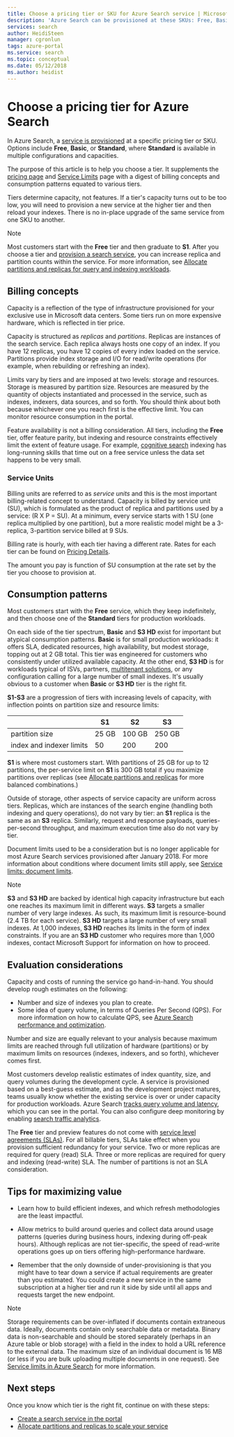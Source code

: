 ```yaml
---
title: Choose a pricing tier or SKU for Azure Search service | Microsoft Docs
description: 'Azure Search can be provisioned at these SKUs: Free, Basic, and Standard, where Standard is available in various resource configurations and capacity levels.'
services: search
author: HeidiSteen
manager: cgronlun
tags: azure-portal
ms.service: search
ms.topic: conceptual
ms.date: 05/12/2018
ms.author: heidist
---
```


# Choose a pricing tier for Azure Search

In Azure Search, a [service is provisioned](search-create-service-portal.md) at a specific pricing tier or SKU. Options include **Free**, **Basic**, or **Standard**, where **Standard** is available in multiple configurations and capacities. 

The purpose of this article is to help you choose a tier. It supplements the [pricing page](https://azure.microsoft.com/pricing/details/search/) and [Service Limits](search-limits-quotas-capacity.md) page with a digest of billing concepts and consumption patterns equated to various tiers.

Tiers determine capacity, not features. If a tier's capacity turns out to be too low, you will need to provision a new service at the higher tier and then reload your indexes. There is no in-place upgrade of the same service from one SKU to another.

> [!NOTE]
> Most customers start with the **Free** tier and then graduate to **S1**. After you choose a tier and [provision a search service](search-create-service-portal.md), you can increase replica and partition counts within the service. For more information, see [Allocate partitions and replicas for query and indexing workloads](search-capacity-planning.md).
>

## Billing concepts

Capacity is a reflection of the type of infrastructure provisioned for your exclusive use in Microsoft data centers. Some tiers run on more expensive hardware, which is reflected in tier price. 

Capacity is structured as *replicas* and *partitions*. Replicas are instances of the search service. Each replica always hosts one copy of an index. If you have 12 replicas, you have 12 copies of every index loaded on the service. Partitions provide index storage and I/O for read/write operations (for example, when rebuilding or refreshing an index).

Limits vary by tiers and are imposed at two levels: storage and resources. Storage is measured by partition size. Resources are measured by the quantity of objects instantiated and processed in the service, such as indexes, indexers, data sources, and so forth. You should think about both because whichever one you reach first is the effective limit. You can monitor resource consumption in the portal. 

Feature availability is not a billing consideration. All tiers, including the **Free** tier, offer feature parity, but indexing and resource constraints effectively limit the extent of feature usage. For example, [cognitive search](cognitive-search-concept-intro.md) indexing has long-running skills that time out on a free service unless the data set happens to be very small.

### Service Units

Billing units are referred to as *service units* and this is the most important billing-related concept to understand. Capacity is billed by service unit (SU), which is formulated as the product of replica and partitions used by a service: (R X P = SU). At a minimum, every service starts with 1 SU (one replica multiplied by one partition), but a more realistic model might be a 3-replica, 3-partition service billed at 9 SUs. 

Billing rate is hourly, with each tier having a different rate. Rates for each tier can be found on [Pricing Details](https://azure.microsoft.com/pricing/details/search/).

The amount you pay is function of SU consumption at the rate set by the tier you choose to provision at.

## Consumption patterns

Most customers start with the **Free** service, which they keep indefinitely, and then choose one of the **Standard** tiers for production workloads. 

On each side of the tier spectrum, **Basic** and **S3 HD** exist for important but atypical consumption patterns. **Basic** is for small production workloads: it offers SLA, dedicated resources, high availability, but modest storage, topping out at 2 GB total. This tier was engineered for customers who consistently under utilized available capacity. At the other end, **S3 HD** is for workloads typical of ISVs, partners, [multitenant solutions](search-modeling-multitenant-saas-applications.md), or any configuration calling for a large number of small indexes. It's usually obvious to a customer when **Basic** or **S3 HD** tier is the right fit.

**S1-S3** are a progression of tiers with increasing levels of capacity, with inflection points on partition size and resource limits:

|  | S1 | S2 | S3 |
|--|----|----|----|
| partition size|  25 GB | 100 GB | 250 GB | 
| index and indexer limits| 50 | 200 | 200 | 

**S1** is where most customers start. With partitions of 25 GB for up to 12 partitions, the per-service limit on **S1** is 300 GB total if you maximize partitions over replicas (see [Allocate partitions and replicas](search-capacity-planning.md#chart) for more balanced combinations.)

Outside of storage, other aspects of service capacity are uniform across tiers. Replicas, which are instances of the search engine (handling both indexing and query operations), do not vary by tier: an **S1** replica is the same as an **S3** replica. Similarly, request and response payloads, queries-per-second throughput, and maximum execution time also do not vary by tier.

Document limits used to be a consideration but is no longer applicable for most Azure Search services provisioned after January 2018. For more information about conditions where document limits still apply, see [Service limits: document limits](search-limits-quotas-capacity.md#document-limits).

> [!NOTE]
> **S3** and **S3 HD** are backed by identical high capacity infrastructure but each one reaches its maximum limit in different ways. **S3** targets a smaller number of very large indexes. As such, its maximum limit is resource-bound (2.4 TB for each service). **S3 HD** targets a large number of very small indexes. At 1,000 indexes, **S3 HD** reaches its limits in the form of index constraints. If you are an **S3 HD** customer who requires more than 1,000 indexes, contact Microsoft Support for information on how to proceed.

## Evaluation considerations

Capacity and costs of running the service go hand-in-hand. You should develop rough estimates on the following:

* Number and size of indexes you plan to create.
* Some idea of query volume, in terms of Queries Per Second (QPS). For more information on how to calculate QPS, see [Azure Search performance and optimization](search-performance-optimization.md).

Number and size are equally relevant to your analysis because maximum limits are reached through full utilization of hardware (partitions) or by maximum limits on resources (indexes, indexers, and so forth), whichever comes first.

Most customers develop realistic estimates of index quantity, size, and query volumes during the development cycle. A service is provisioned based on a best-guess estimate, and as the development project matures, teams usually know whether the existing service is over or under capacity for production workloads. Azure Search [tracks query volume and latency](search-monitor-usage.md), which you can see in the portal. You can also configure deep monitoring by enabling [search traffic analytics](search-traffic-analytics.md).

The **Free** tier and preview features do not come with [service level agreements (SLAs)](https://azure.microsoft.com/support/legal/sla/search/v1_0/). For all billable tiers, SLAs take effect when you provision sufficient redundancy for your service. Two or more replicas are required for query (read) SLA. Three or more replicas are required for query and indexing (read-write) SLA. The number of partitions is not an SLA consideration. 

## Tips for maximizing value

+ Learn how to build efficient indexes, and which refresh methodologies are the least impactful.

+ Allow metrics to build around queries and collect data around usage patterns (queries during business hours, indexing during off-peak hours). Although replicas are not tier-specific, the speed of read-write operations goes up on tiers offering high-performance hardware.

+ Remember that the only downside of under-provisioning is that you might have to tear down a service if actual requirements are greater than you estimated. You could create a new service in the same subscription at a higher tier and run it side by side until all apps and requests target the new endpoint.

> [!NOTE]
> Storage requirements can be over-inflated if documents contain extraneous data. Ideally, documents contain only searchable data or metadata. Binary data is non-searchable and should be stored separately (perhaps in an Azure table or blob storage) with a field in the index to hold a URL reference to the external data. The maximum size of an individual document is 16 MB (or less if you are bulk uploading multiple documents in one request). See [Service limits in Azure Search](search-limits-quotas-capacity.md) for more information.
>
>

## Next steps
Once you know which tier is the right fit, continue on with these steps:

* [Create a search service in the portal](search-create-service-portal.md)
* [Allocate partitions and replicas to scale your service](search-capacity-planning.md)
